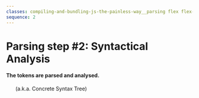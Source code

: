 ```yaml
---
classes: compiling-and-bundling-js-the-painless-way__parsing flex flex-col
sequence: 2
---
```


# Parsing step #2: Syntactical Analysis

#### The tokens are parsed and analysed.

<div class="flex flex-1 columns-container items-center">
  <div class="columns flex items-center w-full">
    <Item image="/compiling-and-bundling-js-the-painless-way/parsing-2-1.png" title="Input">&nbsp;</Item>
    <Line height="150" class="columns__border stroke-neutral-300"/>
    <Item image="/compiling-and-bundling-js-the-painless-way/parsing-2-2.png" title="Parse Tree">(a.k.a. Concrete Syntax Tree)</Item>
  </div>
</div>

